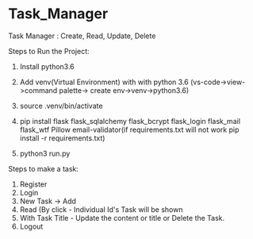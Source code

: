 # Task_Manager
Task Manager : Create, Read, Update, Delete

Steps to Run the Project:
1. Install python3.6
2. Add venv(Virtual Environment) with with python 3.6
   (vs-code->view->command palette-> create env->venv->python3.6)
   
3. source .venv/bin/activate  

4. pip install flask flask_sqlalchemy flask_bcrypt flask_login flask_mail flask_wtf Pillow email-validator(if requirements.txt will not work pip install -r requirements.txt)

5. python3 run.py

Steps to make a task:
1. Register
2. Login
3. New Task -> Add
4. Read (By click - Individual Id's Task will be shown
5. With Task Title - Update the content or title or Delete the Task.
6. Logout
